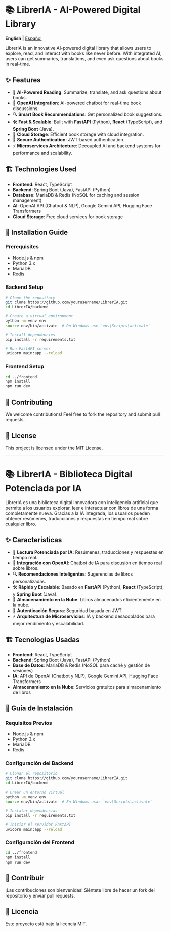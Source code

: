 # 📚 LibrerIA - AI-Powered Digital Library

**English |** [Español](#-libreria---biblioteca-digital-potenciada-por-ia)

LibrerIA is an innovative AI-powered digital library that allows users to explore, read, and interact with books like never before. With integrated AI, users can get summaries, translations, and even ask questions about books in real-time.

## ✨ Features

- 📖 **AI-Powered Reading**: Summarize, translate, and ask questions about books.
- 🤖 **OpenAI Integration**: AI-powered chatbot for real-time book discussions.
- 🔍 **Smart Book Recommendations**: Get personalized book suggestions.
- 🛠️ **Fast & Scalable**: Built with **FastAPI** (Python), **React** (TypeScript), and **Spring Boot** (Java).
- 🔗 **Cloud Storage**: Efficient book storage with cloud integration.
- 🔑 **Secure Authentication**: JWT-based authentication.
- ⚡ **Microservices Architecture**: Decoupled AI and backend systems for performance and scalability.

## 🏗️ Technologies Used

- **Frontend**: React, TypeScript
- **Backend**: Spring Boot (Java), FastAPI (Python)
- **Database**: MariaDB & Redis (NoSQL for caching and session management)
- **AI**: OpenAI API (Chatbot & NLP), Google Gemini API, Hugging Face Transformers
- **Cloud Storage**: Free cloud services for book storage

## 🚀 Installation Guide

### Prerequisites

- Node.js & npm
- Python 3.x
- MariaDB
- Redis

### Backend Setup

```bash
# Clone the repository
git clone https://github.com/yourusername/LibrerIA.git
cd LibrerIA/backend

# Create a virtual environment
python -m venv env
source env/bin/activate  # On Windows use `env\Scripts\activate`

# Install dependencies
pip install -r requirements.txt

# Run FastAPI server
uvicorn main:app --reload
```

### Frontend Setup

```bash
cd ../frontend
npm install
npm run dev
```

## 🤝 Contributing

We welcome contributions! Feel free to fork the repository and submit pull requests.

## 📜 License

This project is licensed under the MIT License.

---

# 📚 LibrerIA - Biblioteca Digital Potenciada por IA

LibrerIA es una biblioteca digital innovadora con inteligencia artificial que permite a los usuarios explorar, leer e interactuar con libros de una forma completamente nueva. Gracias a la IA integrada, los usuarios pueden obtener resúmenes, traducciones y respuestas en tiempo real sobre cualquier libro.

## ✨ Características

- 📖 **Lectura Potenciada por IA**: Resúmenes, traducciones y respuestas en tiempo real.
- 🤖 **Integración con OpenAI**: Chatbot de IA para discusión en tiempo real sobre libros.
- 🔍 **Recomendaciones Inteligentes**: Sugerencias de libros personalizadas.
- 🛠️ **Rápido y Escalable**: Basado en **FastAPI** (Python), **React** (TypeScript), y **Spring Boot** (Java).
- 🔗 **Almacenamiento en la Nube**: Libros almacenados eficientemente en la nube.
- 🔑 **Autenticación Segura**: Seguridad basada en JWT.
- ⚡ **Arquitectura de Microservicios**: IA y backend desacoplados para mejor rendimiento y escalabilidad.

## 🏗️ Tecnologías Usadas

- **Frontend**: React, TypeScript
- **Backend**: Spring Boot (Java), FastAPI (Python)
- **Base de Datos**: MariaDB & Redis (NoSQL para caché y gestión de sesiones)
- **IA**: API de OpenAI (Chatbot y NLP), Google Gemini API, Hugging Face Transformers
- **Almacenamiento en la Nube**: Servicios gratuitos para almacenamiento de libros

## 🚀 Guía de Instalación

### Requisitos Previos

- Node.js & npm
- Python 3.x
- MariaDB
- Redis

### Configuración del Backend

```bash
# Clonar el repositorio
git clone https://github.com/yourusername/LibrerIA.git
cd LibrerIA/backend

# Crear un entorno virtual
python -m venv env
source env/bin/activate  # En Windows usar `env\Scripts\activate`

# Instalar dependencias
pip install -r requirements.txt

# Iniciar el servidor FastAPI
uvicorn main:app --reload
```

### Configuración del Frontend

```bash
cd ../frontend
npm install
npm run dev
```

## 🤝 Contribuir

¡Las contribuciones son bienvenidas! Siéntete libre de hacer un fork del repositorio y enviar pull requests.

## 📜 Licencia

Este proyecto está bajo la licencia MIT.

